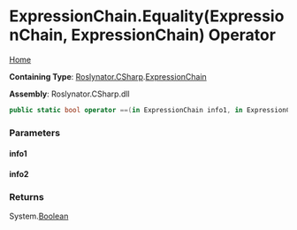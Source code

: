 # ExpressionChain\.Equality\(ExpressionChain, ExpressionChain\) Operator

[Home](../../../../README.md)

**Containing Type**: [Roslynator.CSharp](../../README.md)\.[ExpressionChain](../README.md)

**Assembly**: Roslynator\.CSharp\.dll

```csharp
public static bool operator ==(in ExpressionChain info1, in ExpressionChain info2)
```

### Parameters

#### info1





#### info2





### Returns

System\.[Boolean](https://docs.microsoft.com/en-us/dotnet/api/system.boolean)

